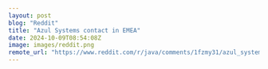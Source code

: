 ```yaml
---
layout: post
blog: "Reddit"
title: "Azul Systems contact in EMEA"
date: 2024-10-09T08:54:08Z
image: images/reddit.png
remote_url: "https://www.reddit.com/r/java/comments/1fzmy31/azul_systems_contact_in_emea/"
---
```

